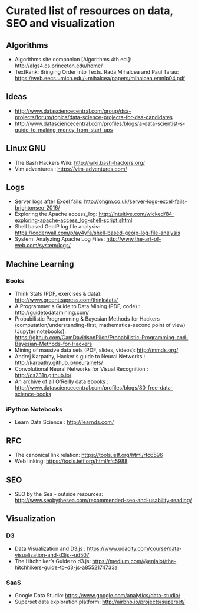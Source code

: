 # Curated list of resources on data, SEO and visualization

## Algorithms
* Algorithms site companion [Algorithms 4th ed.]: http://algs4.cs.princeton.edu/home/
* TextRank: Bringing Order into Texts. Rada Mihalcea and Paul Tarau: https://web.eecs.umich.edu/~mihalcea/papers/mihalcea.emnlp04.pdf

## Ideas
* http://www.datasciencecentral.com/group/dsa-projects/forum/topics/data-science-projects-for-dsa-candidates
* http://www.datasciencecentral.com/profiles/blogs/a-data-scientist-s-guide-to-making-money-from-start-ups

## Linux GNU
* The Bash Hackers Wiki: http://wiki.bash-hackers.org/
* Vim adventures : https://vim-adventures.com/

## Logs
* Server logs after Excel fails: http://ohgm.co.uk/server-logs-excel-fails-brightonseo-2016/
* Exploring the Apache access_log: http://intuitive.com/wicked/84-exploring-apache-access_log-shell-script.shtml
* Shell based GeoIP log file analysis: https://coderwall.com/p/ay4yfa/shell-based-geoip-log-file-analysis
* System: Analyzing Apache Log Files: http://www.the-art-of-web.com/system/logs/

## Machine Learning
 
### Books
* Think Stats (PDF, exercises & data): http://www.greenteapress.com/thinkstats/
* A Programmer's Guide to Data Mining (PDF, code) : http://guidetodatamining.com/
* Probabilistic Programming & Bayesian Methods for Hackers (computation/understanding-first, mathematics-second point of view) (Jupyter notebooks): https://github.com/CamDavidsonPilon/Probabilistic-Programming-and-Bayesian-Methods-for-Hackers
* Mining of massive data sets (PDF, slides, videos): http://mmds.org/
* Andrej Karpathy, Hacker's guide to Neural Networks : http://karpathy.github.io/neuralnets/
* Convolutional Neural Networks for Visual Recognition : http://cs231n.github.io/
* An archive of all O'Reilly data ebooks : http://www.datasciencecentral.com/profiles/blogs/80-free-data-science-books
### iPython Notebooks
* Learn Data Science : http://learnds.com/


## RFC 
* The canonical link relation: https://tools.ietf.org/html/rfc6596
* Web linking: https://tools.ietf.org/html/rfc5988

## SEO
* SEO by the Sea - outside resources: http://www.seobythesea.com/recommended-seo-and-usability-reading/

## Visualization
### D3
* Data Visualization and D3.js : https://www.udacity.com/course/data-visualization-and-d3js--ud507
* The Hitchhiker’s Guide to d3.js: https://medium.com/@enjalot/the-hitchhikers-guide-to-d3-js-a8552174733a
### SaaS
* Google Data Studio: https://www.google.com/analytics/data-studio/
* Superset data exploration platform: http://airbnb.io/projects/superset/


